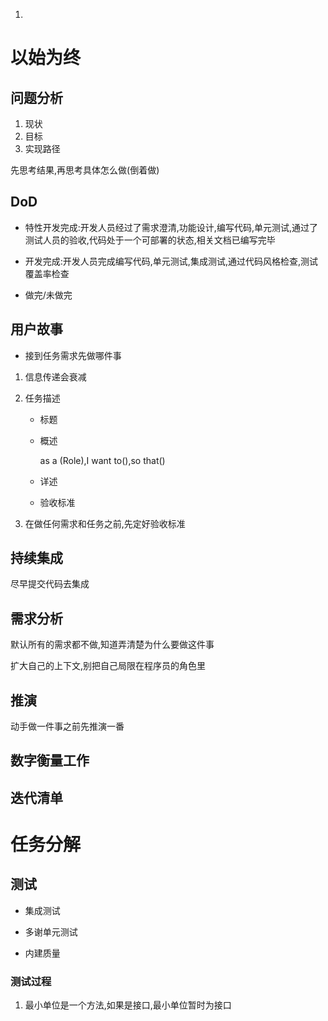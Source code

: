 1. 

# 以始为终

## 问题分析

1. 现状
2. 目标
3. 实现路径

先思考结果,再思考具体怎么做(倒着做)

## DoD

* 特性开发完成:开发人员经过了需求澄清,功能设计,编写代码,单元测试,通过了测试人员的验收,代码处于一个可部署的状态,相关文档已编写完毕

* 开发完成:开发人员完成编写代码,单元测试,集成测试,通过代码风格检查,测试覆盖率检查

* 做完/未做完

## 用户故事

* 接到任务需求先做哪件事

1. 信息传递会衰减

2. 任务描述

   * 标题

   * 概述

     as a (Role),I want to(),so that()

   * 详述

   * 验收标准

3. 在做任何需求和任务之前,先定好验收标准

## 持续集成

尽早提交代码去集成

## 需求分析

默认所有的需求都不做,知道弄清楚为什么要做这件事

扩大自己的上下文,别把自己局限在程序员的角色里

## 推演

动手做一件事之前先推演一番

## 数字衡量工作

## 迭代清单



# 任务分解

## 测试

* 集成测试

* 多谢单元测试
* 内建质量

### 测试过程

1. 最小单位是一个方法,如果是接口,最小单位暂时为接口



